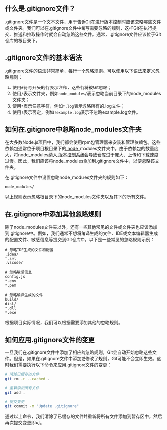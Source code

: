 ## 什么是.gitignore文件？

.gitignore文件是一个文本文件，用于告诉Git在进行版本控制时应该忽略哪些文件或文件夹。我们可以在.gitignore文件中编写需要忽略的规则，这样Git在执行提交、推送和拉取操作时就会自动忽略这些文件。通常，.gitignore文件应该位于Git仓库的根目录下。

## .gitignore文件的基本语法

.gitignore文件的语法非常简单，每行一个忽略规则。可以使用以下语法来定义忽略规则：

1. 使用`#`符号开头的行表示注释，这些行将被Git忽略；
2. 使用`/`表示文件夹，例如`node_modules/`表示忽略当前目录下的node_modules文件夹；
3. 使用`*`表示任意字符，例如`*.log`表示忽略所有的.log文件；
4. 使用`!`表示否定，例如`!example.log`表示不忽略example.log文件。

## 如何在.gitignore中忽略node_modules文件夹

在大多数Node.js项目中，我们都会使用npm包管理器来安装和管理依赖包。这些依赖包通常位于项目根目录下的[ node](https://geek-docs.com/git/git-questions/856_git_ignoring_node_modules_using_gitignore.html#)_modules文件夹中。由于依赖包的数量庞大，将node_modules纳入[ 版本控制系统](https://geek-docs.com/git/git-questions/856_git_ignoring_node_modules_using_gitignore.html#)会导致仓库过于庞大、上传和下载速度过慢。因此，我们应该将node_modules添加到.gitignore文件中，以便忽略该文件夹。

在.gitignore文件中设置忽略node_modules文件夹的规则如下：

```plaintext
node_modules/
```

以上规则表示忽略根目录下的node_modules文件夹以及其下的所有文件。

## 在.gitignore中添加其他忽略规则

除了node_modules文件夹以外，还有一些其他常见的文件或文件夹也应该添加到.gitignore中。例如，我们通常不想将编译生成的文件、IDE或文本编辑器生成的配置文件、敏感信息等提交到Git仓库中。以下是一些常见的忽略规则示例：

```plaintext
# 忽略IDE生成的文件和配置
.idea/
*.iml
.vscode/

# 忽略敏感信息
config.js
*.env
*.pem

# 忽略编译生成的文件
build/
dist/
*.dll
*.exe
```

根据项目实际情况，我们可以根据需要添加其他的忽略规则。

## 如何应用.gitignore文件的变更

一旦我们在.gitignore文件中添加了相应的忽略规则，Git会自动开始忽略这些文件。但是，如果在.gitignore文件中添加或修改了规则，Git可能不会立即生效。这时我们需要执行以下命令来应用.gitignore文件的变更：

```bash
# 清除已缓存的文件
git rm -r --cached .

# 重新添加所有文件
git add .

# 提交变更
git commit -m "Update .gitignore"
```

通过以上命令，我们清除了已缓存的文件并重新将所有文件添加到暂存区中，然后再次提交变更即可。